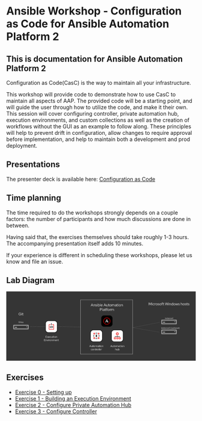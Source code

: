 # Ansible Workshop - Configuration as Code for Ansible Automation Platform 2

<!-- TODO
**Read this in other languages**:
<br>![uk](../../images/uk.png) [English](README.md),  ![japan](../../images/japan.png)[日本語](README.ja.md), ![france](../../images/fr.png) [Français](README.fr.md).
<br> -->

## **This is documentation for Ansible Automation Platform 2**

Configuration as Code(CasC) is the way to maintain all your infrastructure.

This workshop will provide code to demonstrate how to use CasC to maintain all aspects of AAP. The provided code will be a starting point, and will guide the user through how to utilize the code, and make it their own. This session will cover configuring controller, private automation hub, execution environments, and custom collections as well as the creation of workflows without the GUI as an example to follow along. These principles will help to prevent drift in configuration, allow changes to require approval before implementation, and help to maintain both a development and prod deployment.

## Presentations

The presenter deck is available here:
[Configuration as Code](../../decks/config_as_code.pdf)

## Time planning

The time required to do the workshops strongly depends on a couple factors: the number of participants and how much discussions are done in between.

Having said that, the exercises themselves should take roughly 1-3 hours. The accompanying presentation itself adds 10 minutes.

If your experience is different in scheduling these workshops, please let us know and file an issue.

## Lab Diagram
![ansible config as code lab diagram](../../images/ansible_config_as_code_diagram.png)

## Exercises

* [Exercise 0 - Setting up](./0-setup/README.md)
* [Exercise 1 - Building an Execution Environment](./1-ee/README.md)
* [Exercise 2 - Configure Private Automation Hub](./2-pah/README.md)
* [Exercise 3 - Configure Controller](./3-controller/README.md)
